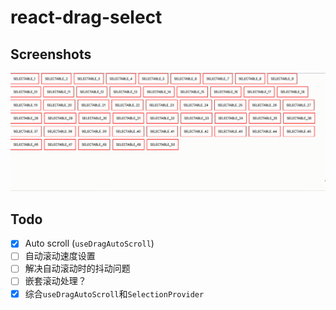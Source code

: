 # react-drag-select

## Screenshots

![](./screenshots/select.gif)

## Todo

- [x] Auto scroll (`useDragAutoScroll`)
- [ ] 自动滚动速度设置
- [ ] 解决自动滚动时的抖动问题
- [ ] 嵌套滚动处理？
- [x] 综合`useDragAutoScroll`和`SelectionProvider`

